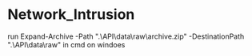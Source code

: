 # Network_Intrusion
run Expand-Archive -Path ".\API\data\raw\archive.zip" -DestinationPath ".\API\data\raw" in cmd on windoes